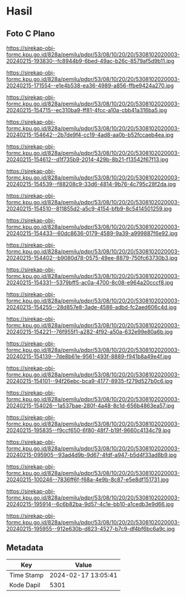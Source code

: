 # Hasil

## Foto C Plano

https://sirekap-obj-formc.kpu.go.id/828a/pemilu/pdpr/53/08/10/20/20/5308102020003-20240215-193830--fc8944b9-6bed-49ac-b26c-8579af5d9b11.jpg

https://sirekap-obj-formc.kpu.go.id/828a/pemilu/pdpr/53/08/10/20/20/5308102020003-20240215-171554--e1e4b538-ea36-4989-a856-ffbe9424a270.jpg

https://sirekap-obj-formc.kpu.go.id/828a/pemilu/pdpr/53/08/10/20/20/5308102020003-20240215-154715--ec310ba9-ff81-4fcc-a10a-cbb41a316ba5.jpg

https://sirekap-obj-formc.kpu.go.id/828a/pemilu/pdpr/53/08/10/20/20/5308102020003-20240215-154642--2b7de9f4-cc19-4ad8-aa0b-b52fccaeb4ea.jpg

https://sirekap-obj-formc.kpu.go.id/828a/pemilu/pdpr/53/08/10/20/20/5308102020003-20240215-154612--d1f735b9-2014-429b-8b21-f13542f67f13.jpg

https://sirekap-obj-formc.kpu.go.id/828a/pemilu/pdpr/53/08/10/20/20/5308102020003-20240215-154539--f88208c9-33d6-4814-9b76-4c795c28f2da.jpg

https://sirekap-obj-formc.kpu.go.id/828a/pemilu/pdpr/53/08/10/20/20/5308102020003-20240215-154510--811855d2-a5c9-4154-bfb9-8c5414501259.jpg

https://sirekap-obj-formc.kpu.go.id/828a/pemilu/pdpr/53/08/10/20/20/5308102020003-20240215-154433--60dc8636-0179-4589-9a39-a999887f6e92.jpg

https://sirekap-obj-formc.kpu.go.id/828a/pemilu/pdpr/53/08/10/20/20/5308102020003-20240215-154402--b9080d78-0575-49ee-8879-750fc63730b3.jpg

https://sirekap-obj-formc.kpu.go.id/828a/pemilu/pdpr/53/08/10/20/20/5308102020003-20240215-154331--5379bff5-ac0a-4700-8c08-e964a20cccf8.jpg

https://sirekap-obj-formc.kpu.go.id/828a/pemilu/pdpr/53/08/10/20/20/5308102020003-20240215-154255--28d857e8-3ade-4586-adbd-fc2aed606c4d.jpg

https://sirekap-obj-formc.kpu.go.id/828a/pemilu/pdpr/53/08/10/20/20/5308102020003-20240215-154221--76f955f1-a282-4f92-a50a-632e99e80a6b.jpg

https://sirekap-obj-formc.kpu.go.id/828a/pemilu/pdpr/53/08/10/20/20/5308102020003-20240215-154139--7de8b61e-9561-493f-8889-f941b8a49e4f.jpg

https://sirekap-obj-formc.kpu.go.id/828a/pemilu/pdpr/53/08/10/20/20/5308102020003-20240215-154101--94f26ebc-bca9-4177-8935-f279d527b0c6.jpg

https://sirekap-obj-formc.kpu.go.id/828a/pemilu/pdpr/53/08/10/20/20/5308102020003-20240215-154026--1a537bae-280f-4a48-8c1d-656b4863ea57.jpg

https://sirekap-obj-formc.kpu.go.id/828a/pemilu/pdpr/53/08/10/20/20/5308102020003-20240215-195835--f9ccf650-6f80-48f7-b19f-9660c4134c79.jpg

https://sirekap-obj-formc.kpu.go.id/828a/pemilu/pdpr/53/08/10/20/20/5308102020003-20240215-095905--93ad4d9b-9d67-4fdf-a947-b5d4f33ad8b9.jpg

https://sirekap-obj-formc.kpu.go.id/828a/pemilu/pdpr/53/08/10/20/20/5308102020003-20240215-100246--7836ff6f-f68a-4e9b-8c87-e5e8df151731.jpg

https://sirekap-obj-formc.kpu.go.id/828a/pemilu/pdpr/53/08/10/20/20/5308102020003-20240215-195914--6c6b82ba-9d57-4c1e-bb10-a1cedb3e9d66.jpg

https://sirekap-obj-formc.kpu.go.id/828a/pemilu/pdpr/53/08/10/20/20/5308102020003-20240215-195955--912e630b-d823-4527-b7c9-df4bf6bc6a9c.jpg


## Metadata

| Key        | Value               |
| ---------- | ------------------- |
| Time Stamp | 2024-02-17 13:05:41 |
| Kode Dapil | 5301                |



